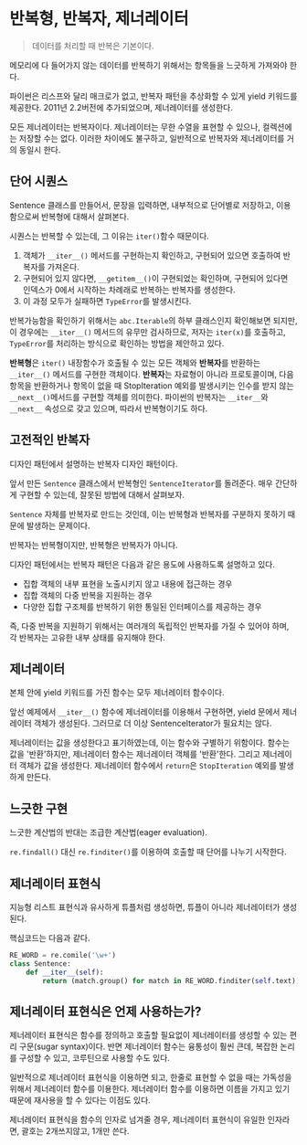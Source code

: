 # 반복형, 반복자, 제너레이터

> 데이터를 처리할 때 반복은 기본이다.

메모리에 다 들어가지 않는 데이터를 반복하기 위해서는 항목들을 느긋하게 가져와야 한다.

파이썬은 리스프와 달리 매크로가 없고, 반복자 패턴을 추상화할 수 있게 yield 키워드를 제공한다. 2011년 2.2버전에 추가되었으며, 제너레이터를 생성한다.

모든 제너레이터는 반복자이다. 제너레이터는 무한 수열을 표현할 수 있으나, 컬렉션에는 저장할 수는 없다. 이러한 차이에도 불구하고, 일반적으로 반복자와 제너레이터를 거의 동일시 한다.

## 단어 시퀀스

Sentence 클래스를 만들어서, 문장을 입력하면, 내부적으로 단어별로 저장하고, 이용함으로써 반복형에 대해서 살펴본다.

시퀀스는 반복할 수 있는데, 그 이유는 ```iter()```함수 때문이다.
1. 객체가 ```__iter__()``` 메서드를 구현하는지 확인하고, 구현되어 있으면 호출하여 반복자를 가져온다.
1. 구현되어 있지 않다면, ```__getitem__()```이 구현되었는 확인하며, 구현되어 있다면 인덱스가 0에서 시작하는 차례래로 반복하는 반복자를 생성한다.
1. 이 과정 모두가 실패하면 `TypeError`를 발생시킨다.

반복가능함을 확인하기 위해서는 `abc.Iterable`의 하부 클래스인지 확인해보면 되지만, 이 경우에는 ```__iter__()``` 메서드의 유무만 검사하므로, 저자는 `iter(x)`를 호출하고, `TypeError`를 처리하는 방식으로 확인하는 방법을 제안하고 있다.

**반복형**은 `iter()` 내장함수가 호출될 수 있는 모든 객체와 **반복자**를 반환하는 ```__iter__()``` 메서드를 구현한 객체이다.
**반복자**는 자료형이 아니라 프로토콜이며, 다음 항목을 반환하거나 항목이 없을 때 StopIteration 예외를 발생시키는 인수를 받지 않는 ```__next__()```메서드를 구현할 객체를 의미한다.
파이썬의 반복자는 ```__iter__```와 ```__next__``` 속성으로 갖고 있으며, 따라서 반복형이기도 하다.

## 고전적인 반복자

디자인 패턴에서 설명하는 반복자 디자인 패턴이다. 

앞서 만든 `Sentence` 클래스에서 반복형인 `SentenceIterator`를 돌려준다. 매우 간단하게 구현할 수 있는데, 잘못된 방법에 대해서 살펴보자.

`Sentence` 자체를 반복자로 만드는 것인데, 이는 반복형과 반복자를 구분하지 못하기 때문에 발생하는 문제이다.

반복자는 반복형이지만, 반복형은 반복자가 아니다.

디자인 패턴에서는 반복자 패턴은 다음과 같은 용도에 사용하도록 설명하고 있다.

* 집합 객체의 내부 표현을 노출시키지 않고 내용에 접근하는 경우
* 집합 객체의 다중 반복을 지원하는 경우
* 다양한 집합 구조체를 반복하기 위한 통일된 인터페이스를 제공하는 경우

즉, 다중 반복을 지원하기 위해서는 여러개의 독립적인 반복자를 가질 수 있어야 하며, 각 반복자는 고유한 내부 상태를 유지해야 한다.

## 제너레이터

본체 안에 yield 키워드를 가진 함수는 모두 제너레이터 함수이다.

앞선 예제에서 ```__iter__()``` 함수에 제너레이터를 이용해서 구현하면, yield 문에서 제너레이터 객체가 생성된다. 그러므로 더 이상 SentenceIterator가 필요치는 않다.

제너레이터는 값을 생성한다고 표기하였는데, 이는 함수와 구별하기 위함이다. 함수는 값을 '반환'하지만, 제너레이터 함수는 제너레이터 객체를 '반환'한다. 그리고 제너레이터 객체가 값을 생성한다. 제너레이터 함수에서 `return`은 `StopIteration` 예외를 발생하게 만든다.

## 느긋한 구현

느긋한 계산법의 반대는 조급한 계산법(eager evaluation).

`re.findall()` 대신 `re.finditer()`를 이용하여 호출할 때 단어를 나누기 시작한다.

## 제너레이터 표현식

지능형 리스트 표현식과 유사하게 튜플처럼 생성하면, 튜플이 아니라 제너레이터가 생성된다.

핵심코드는 다음과 같다.

```python
RE_WORD = re.comile('\w+')
class Sentence:
    def __iter__(self):
        return (match.group() for match in RE_WORD.finditer(self.text))
```

## 제너레이터 표현식은 언제 사용하는가?

제너레이터 표현식은 함수를 정의하고 호출할 필요없이 제너레이터를 생성할 수 있는 편리 구문(sugar syntax)이다. 반면 제너레이터 함수는 융통성이 훨씬 큰데, 복잡한 논리를 구성할 수 있고, 코루틴으로 사용할 수도 있다.

일반적으로 제너레이터 표현식을 이용하면 되고, 한줄로 표현할 수 없을 때는 가독성을 위해서 제너레이터 함수를 이용한다. 제너레이터 함수를 이용하면 이름을 가지고 있기 때문에 재사용을 할 수 있다는 이점도 있다.

제너레이터 표현식을 함수의 인자로 넘겨줄 경우, 제너레이터 표현식이 유일한 인자라면, 괄호는 2개쓰지않고, 1개만 쓴다.

